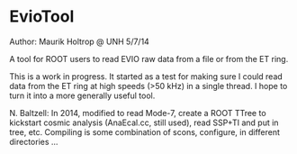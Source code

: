 EvioTool
========
Author: Maurik Holtrop @ UNH  5/7/14

A tool for ROOT users to read EVIO raw data from a file or from the ET ring.

This is a work in progress. It started as a test for making sure I could read data from the ET ring at 
high speeds (>50 kHz) in a single thread. I hope to turn it into a more generally useful tool.


N. Baltzell:  In 2014, modified to read Mode-7, create a ROOT
TTree to kickstart cosmic analysis (AnaEcal.cc, still used),
read SSP+TI and put in tree, etc.  Compiling is some combination
of scons, configure, in different directories ...


